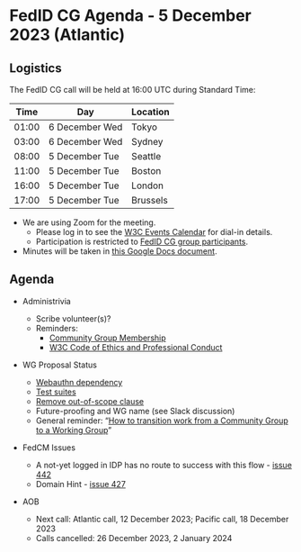 # FedID CG Agenda - 5 December 2023 (Atlantic)

## Logistics

The FedID CG call will be held at 16:00 UTC during Standard Time:

| Time         | Day    | Location      |
| ------------ | ------ | ------------- |
| 01:00 | 6 December Wed | Tokyo         |
| 03:00 | 6 December Wed | Sydney        |
| 08:00 | 5 December Tue | Seattle       |
| 11:00 | 5 December Tue | Boston        |
| 16:00 | 5 December Tue | London        |
| 17:00 | 5 December Tue | Brussels      |


* We are using Zoom for the meeting.
    * Please log in to see the [W3C Events Calendar](https://www.w3.org/events/meetings/20c345a0-f8cc-4d4e-9e9d-d24f04816a32/20231128T080000/) for dial-in details. 
    * Participation is restricted to [FedID CG group participants](https://www.w3.org/community/fed-id/participants).
* Minutes will be taken in [this Google Docs document](https://docs.google.com/document/d/1O7Rn8Aj4rsYWohdEP61lnGdgkai0xTZFQgm7XEA0RBM/edit#).


## Agenda

* Administrivia
  * Scribe volunteer(s)?
  * Reminders: 
     * [Community Group Membership](https://www.w3.org/community/fed-id/)
     * [W3C Code of Ethics and Professional Conduct](https://www.w3.org/Consortium/cepc/)

* WG Proposal Status 
   * [Webauthn dependency](https://github.com/w3c/strategy/issues/427#issuecomment-1832631240)
   * [Test suites](https://github.com/fedidcg/fedidcg.github.io/issues/20)
   * [Remove out-of-scope clause](https://github.com/fedidcg/fedidcg.github.io/pull/19)
   * Future-proofing and WG name (see Slack discussion)
   * General reminder: “[How to transition work from a Community Group to a Working Group](https://www.w3.org/Guide/process/cg-transition.html)”

* FedCM Issues
  * A not-yet logged in IDP has no route to success with this flow - [issue 442](https://github.com/fedidcg/FedCM/issues/442)
  * Domain Hint - [issue 427](https://github.com/fedidcg/FedCM/issues/427)


* AOB
  * Next call: Atlantic call, 12 December 2023; Pacific call, 18 December 2023
  * Calls cancelled: 26 December 2023, 2 January 2024
